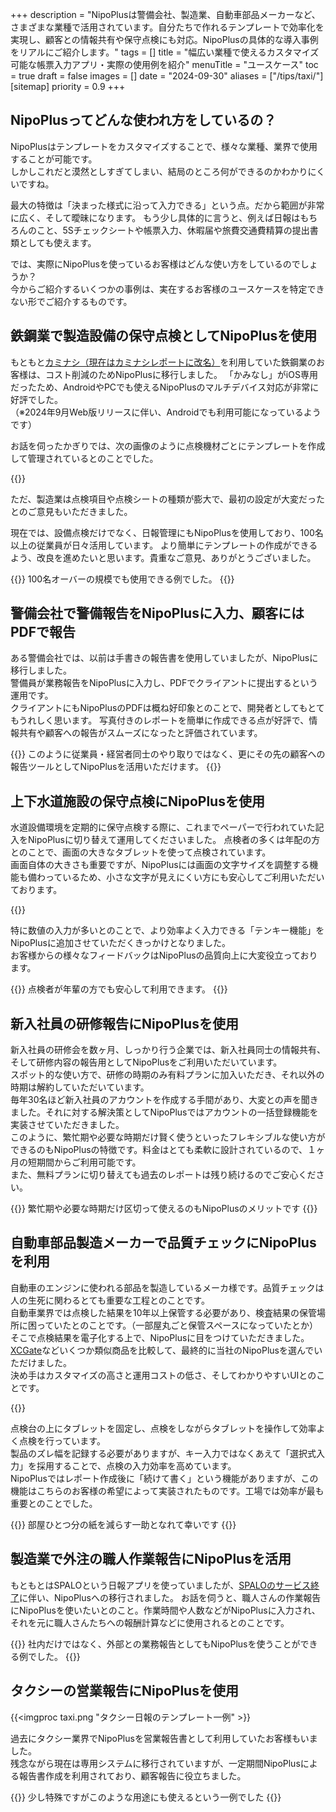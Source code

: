 +++
description = "NipoPlusは警備会社、製造業、自動車部品メーカーなど、さまざまな業種で活用されています。自分たちで作れるテンプレートで効率化を実現し、顧客との情報共有や保守点検にも対応。NipoPlusの具体的な導入事例をリアルにご紹介します。"
tags = []
title = "幅広い業種で使えるカスタマイズ可能な帳票入力アプリ・実際の使用例を紹介"
menuTitle = "ユースケース"
toc = true
draft = false
images = []
date = "2024-09-30"
aliases = ["/tips/taxi/"]
[sitemap]
  priority = 0.9
+++


## NipoPlusってどんな使われ方をしているの？


NipoPlusはテンプレートをカスタマイズすることで、様々な業種、業界で使用することが可能です。  
しかしこれだと漠然としすぎてしまい、結局のところ何ができるのかわかりにくいですね。  

最大の特徴は「決まった様式に沿って入力できる」という点。だから範囲が非常に広く、そして曖昧になります。
もう少し具体的に言うと、例えば日報はもちろんのこと、5Sチェックシートや帳票入力、休暇届や旅費交通費精算の提出書類としても使えます。  

では、実際にNipoPlusを使っているお客様はどんな使い方をしているのでしょうか？  
今からご紹介するいくつかの事例は、実在するお客様のユースケースを特定できない形でご紹介するものです。




## 鉄鋼業で製造設備の保守点検としてNipoPlusを使用

もともと[カミナシ（現在はカミナシレポートに改名）](https://kaminashi.jp/)を利用していた鉄鋼業のお客様は、コスト削減のためNipoPlusに移行しました。
「かみなし」がiOS専用だったため、AndroidやPCでも使えるNipoPlusのマルチデバイス対応が非常に好評でした。  
（※2024年9月Web版リリースに伴い、Androidでも利用可能になっているようです）

お話を伺ったかぎりでは、次の画像のように点検機材ごとにテンプレートを作成して管理されているとのことでした。


{{<icatch filename="s1" msg="製造業は点検機器ごとにテンプレートを作るとGoodです。タグで管理すれば効率UP" alice="ok">}}

ただ、製造業は点検項目や点検シートの種類が膨大で、最初の設定が大変だったとのご意見もいただきました。


現在では、設備点検だけでなく、日報管理にもNipoPlusを使用しており、100名以上の従業員が日々活用しています。
より簡単にテンプレートの作成ができるよう、改良を進めたいと思います。貴重なご意見、ありがとうございました。



{{<info>}}
100名オーバーの規模でも使用できる例でした。
{{</info>}}


## 警備会社で警備報告をNipoPlusに入力、顧客にはPDFで報告

ある警備会社では、以前は手書きの報告書を使用していましたが、NipoPlusに移行しました。  
警備員が業務報告をNipoPlusに入力し、PDFでクライアントに提出するという運用です。  
クライアントにもNipoPlusのPDFは概ね好印象とのことで、開発者としてもとてもうれしく思います。
写真付きのレポートを簡単に作成できる点が好評で、情報共有や顧客への報告がスムーズになったと評価されています。

{{<info>}}
このように従業員・経営者同士のやり取りではなく、更にその先の顧客への報告ツールとしてNipoPlusを活用いただけます。
{{</info>}}




## 上下水道施設の保守点検にNipoPlusを使用

水道設備環境を定期的に保守点検する際に、これまでペーパーで行われていた記入をNipoPlusに切り替えて運用してくださいました。
点検者の多くは年配の方とのことで、画面の大きなタブレットを使って点検されています。  
画面自体の大きさも重要ですが、NipoPlusには画面の文字サイズを調整する機能も備わっているため、小さな文字が見えにくい方にも安心してご利用いただいております。  


{{<iTablet filename="tenken" msg="文字サイズが簡単に調整できるので年輩の方にもGood" alice="ok">}}


特に数値の入力が多いとのことで、より効率よく入力できる「テンキー機能」をNipoPlusに追加させていただくきっかけとなりました。  
お客様からの様々なフィードバックはNipoPlusの品質向上に大変役立っております。

{{<info>}}
点検者が年輩の方でも安心して利用できます。
{{</info>}}


## 新入社員の研修報告にNipoPlusを使用

新入社員の研修会を数ヶ月、しっかり行う企業では、新入社員同士の情報共有、そして研修内容の報告用としてNipoPlusをご利用いただいています。  
スポット的な使い方で、研修の時期のみ有料プランに加入いただき、それ以外の時期は解約していただいています。  
毎年30名ほど新入社員のアカウントを作成する手間があり、大変との声を聞きました。それに対する解決策としてNipoPlusではアカウントの一括登録機能を実装させていただきました。  
このように、繁忙期や必要な時期だけ賢く使うといったフレキシブルな使い方ができるのもNipoPlusの特徴です。料金はとても柔軟に設計されているので、１ヶ月の短期間からご利用可能です。  
また、無料プランに切り替えても過去のレポートは残り続けるのでご安心ください。

{{<info>}}
繁忙期や必要な時期だけ区切って使えるのもNipoPlusのメリットです
{{</info>}}



## 自動車部品製造メーカーで品質チェックにNipoPlusを利用



自動車のエンジンに使われる部品を製造しているメーカ様です。品質チェックは人の生死に関わるとても重要な工程とのことです。  
自動車業界では点検した結果を10年以上保管する必要があり、検査結果の保管場所に困っていたとのことです。（一部屋丸ごと保管スペースになっていたとか）  
そこで点検結果を電子化する上で、NipoPlusに目をつけていただきました。
[XCGate](https://product.technotree.com/xc-gate/)などいくつか類似商品を比較して、最終的に当社のNipoPlusを選んでいただけました。  
決め手はカスタマイズの高さと運用コストの低さ、そしてわかりやすいUIとのことです。

{{<iTablet filename="factory" msg="効率よく入力するために数値入力を敢えて選択式とする工夫がなされていました" alice="ok">}}


点検台の上にタブレットを固定し、点検をしながらタブレットを操作して効率よく点検を行っています。  
製品のズレ幅を記録する必要がありますが、キー入力ではなくあえて「選択式入力」を採用することで、点検の入力効率を高めています。  
NipoPlusではレポート作成後に「続けて書く」という機能がありますが、この機能はこちらのお客様の希望によって実装されたものです。工場では効率が最も重要とのことでした。

{{<info>}}
部屋ひとつ分の紙を減らす一助となれて幸いです
{{</info>}}


## 製造業で外注の職人作業報告にNipoPlusを活用

もともとはSPALOという日報アプリを使っていましたが、[SPALOのサービス終了](https://www.mjs.co.jp/news/news_2024/2024032900/)に伴い、NipoPlusへの移行されました。
お話を伺うと、職人さんの作業報告にNipoPlusを使いたいとのこと。作業時間や人数などがNipoPlusに入力され、それを元に職人さんたちへの報酬計算などに使用されるとのことです。  

{{<info>}}
社内だけではなく、外部との業務報告としてもNipoPlusを使うことができる例でした。
{{</info>}}



## タクシーの営業報告にNipoPlusを使用

{{<imgproc taxi.png "タクシー日報のテンプレート一例" >}}


過去にタクシー業界でNipoPlusを営業報告書として利用していたお客様もいました。  
残念ながら現在は専用システムに移行されていますが、一定期間NipoPlusによる報告書作成を利用されており、顧客報告に役立ちました。

{{<info>}}
少し特殊ですがこのような用途にも使えるという一例でした
{{</info>}}



